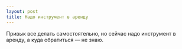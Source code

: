 ```yaml
---
layout: post 
title: Надо инструмент в аренду 
--- 
```

Привык все делать самостоятельно, но сейчас надо инструмент в аренду, а куда обратиться — не знаю.